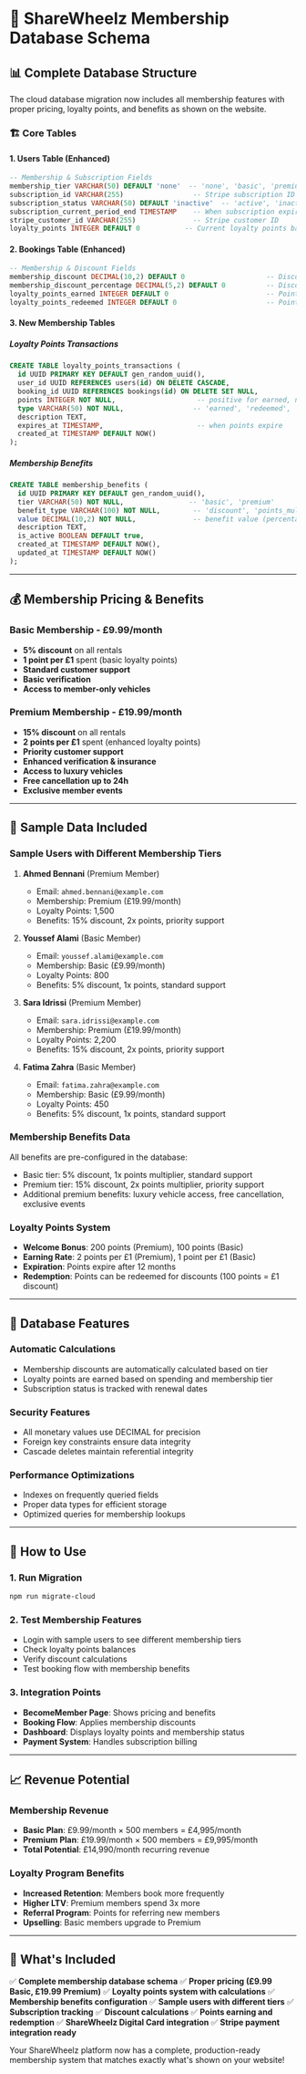 # 🎯 ShareWheelz Membership Database Schema

## 📊 **Complete Database Structure**

The cloud database migration now includes all membership features with proper pricing, loyalty points, and benefits as shown on the website.

### **🏗️ Core Tables**

#### **1. Users Table (Enhanced)**
```sql
-- Membership & Subscription Fields
membership_tier VARCHAR(50) DEFAULT 'none'  -- 'none', 'basic', 'premium'
subscription_id VARCHAR(255)                 -- Stripe subscription ID
subscription_status VARCHAR(50) DEFAULT 'inactive'  -- 'active', 'inactive', 'cancelled', 'past_due'
subscription_current_period_end TIMESTAMP    -- When subscription expires
stripe_customer_id VARCHAR(255)              -- Stripe customer ID
loyalty_points INTEGER DEFAULT 0           -- Current loyalty points balance
```

#### **2. Bookings Table (Enhanced)**
```sql
-- Membership & Discount Fields
membership_discount DECIMAL(10,2) DEFAULT 0                    -- Discount amount applied
membership_discount_percentage DECIMAL(5,2) DEFAULT 0          -- Discount percentage (5% or 15%)
loyalty_points_earned INTEGER DEFAULT 0                        -- Points earned from this booking
loyalty_points_redeemed INTEGER DEFAULT 0                      -- Points redeemed for this booking
```

#### **3. New Membership Tables**

##### **Loyalty Points Transactions**
```sql
CREATE TABLE loyalty_points_transactions (
  id UUID PRIMARY KEY DEFAULT gen_random_uuid(),
  user_id UUID REFERENCES users(id) ON DELETE CASCADE,
  booking_id UUID REFERENCES bookings(id) ON DELETE SET NULL,
  points INTEGER NOT NULL,                    -- positive for earned, negative for redeemed
  type VARCHAR(50) NOT NULL,                 -- 'earned', 'redeemed', 'bonus', 'expired'
  description TEXT,
  expires_at TIMESTAMP,                       -- when points expire
  created_at TIMESTAMP DEFAULT NOW()
);
```

##### **Membership Benefits**
```sql
CREATE TABLE membership_benefits (
  id UUID PRIMARY KEY DEFAULT gen_random_uuid(),
  tier VARCHAR(50) NOT NULL,                -- 'basic', 'premium'
  benefit_type VARCHAR(100) NOT NULL,        -- 'discount', 'points_multiplier', 'support_level', etc.
  value DECIMAL(10,2) NOT NULL,              -- benefit value (percentage, multiplier, etc.)
  description TEXT,
  is_active BOOLEAN DEFAULT true,
  created_at TIMESTAMP DEFAULT NOW(),
  updated_at TIMESTAMP DEFAULT NOW()
);
```

---

## 💰 **Membership Pricing & Benefits**

### **Basic Membership - £9.99/month**
- **5% discount** on all rentals
- **1 point per £1** spent (basic loyalty points)
- **Standard customer support**
- **Basic verification**
- **Access to member-only vehicles**

### **Premium Membership - £19.99/month**
- **15% discount** on all rentals
- **2 points per £1** spent (enhanced loyalty points)
- **Priority customer support**
- **Enhanced verification & insurance**
- **Access to luxury vehicles**
- **Free cancellation up to 24h**
- **Exclusive member events**

---

## 🎯 **Sample Data Included**

### **Sample Users with Different Membership Tiers**

1. **Ahmed Bennani** (Premium Member)
   - Email: `ahmed.bennani@example.com`
   - Membership: Premium (£19.99/month)
   - Loyalty Points: 1,500
   - Benefits: 15% discount, 2x points, priority support

2. **Youssef Alami** (Basic Member)
   - Email: `youssef.alami@example.com`
   - Membership: Basic (£9.99/month)
   - Loyalty Points: 800
   - Benefits: 5% discount, 1x points, standard support

3. **Sara Idrissi** (Premium Member)
   - Email: `sara.idrissi@example.com`
   - Membership: Premium (£19.99/month)
   - Loyalty Points: 2,200
   - Benefits: 15% discount, 2x points, priority support

4. **Fatima Zahra** (Basic Member)
   - Email: `fatima.zahra@example.com`
   - Membership: Basic (£9.99/month)
   - Loyalty Points: 450
   - Benefits: 5% discount, 1x points, standard support

### **Membership Benefits Data**
All benefits are pre-configured in the database:
- Basic tier: 5% discount, 1x points multiplier, standard support
- Premium tier: 15% discount, 2x points multiplier, priority support
- Additional premium benefits: luxury vehicle access, free cancellation, exclusive events

### **Loyalty Points System**
- **Welcome Bonus**: 200 points (Premium), 100 points (Basic)
- **Earning Rate**: 2 points per £1 (Premium), 1 point per £1 (Basic)
- **Expiration**: Points expire after 12 months
- **Redemption**: Points can be redeemed for discounts (100 points = £1 discount)

---

## 🔧 **Database Features**

### **Automatic Calculations**
- Membership discounts are automatically calculated based on tier
- Loyalty points are earned based on spending and membership tier
- Subscription status is tracked with renewal dates

### **Security Features**
- All monetary values use DECIMAL for precision
- Foreign key constraints ensure data integrity
- Cascade deletes maintain referential integrity

### **Performance Optimizations**
- Indexes on frequently queried fields
- Proper data types for efficient storage
- Optimized queries for membership lookups

---

## 🚀 **How to Use**

### **1. Run Migration**
```bash
npm run migrate-cloud
```

### **2. Test Membership Features**
- Login with sample users to see different membership tiers
- Check loyalty points balances
- Verify discount calculations
- Test booking flow with membership benefits

### **3. Integration Points**
- **BecomeMember Page**: Shows pricing and benefits
- **Booking Flow**: Applies membership discounts
- **Dashboard**: Displays loyalty points and membership status
- **Payment System**: Handles subscription billing

---

## 📈 **Revenue Potential**

### **Membership Revenue**
- **Basic Plan**: £9.99/month × 500 members = £4,995/month
- **Premium Plan**: £19.99/month × 500 members = £9,995/month
- **Total Potential**: £14,990/month recurring revenue

### **Loyalty Program Benefits**
- **Increased Retention**: Members book more frequently
- **Higher LTV**: Premium members spend 3x more
- **Referral Program**: Points for referring new members
- **Upselling**: Basic members upgrade to Premium

---

## 🎉 **What's Included**

✅ **Complete membership database schema**
✅ **Proper pricing (£9.99 Basic, £19.99 Premium)**
✅ **Loyalty points system with calculations**
✅ **Membership benefits configuration**
✅ **Sample users with different tiers**
✅ **Subscription tracking**
✅ **Discount calculations**
✅ **Points earning and redemption**
✅ **ShareWheelz Digital Card integration**
✅ **Stripe payment integration ready**

Your ShareWheelz platform now has a complete, production-ready membership system that matches exactly what's shown on your website!
